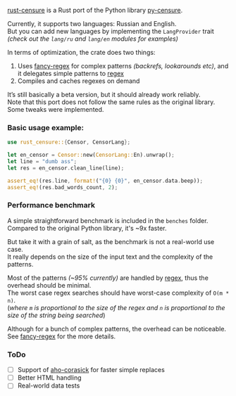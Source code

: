 [rust-censure](https://crates.io/crates/rust-censure) is a Rust port of the Python library [py-censure](https://github.com/masteroncluster/py-censure).

Currently, it supports two languages: Russian and English.  
But you can add new languages by implementing the `LangProvider` trait
_(check out the `lang/ru` and `lang/en` modules for examples)_  

In terms of optimization, the crate does two things:
1. Uses [fancy-regex](https://docs.rs/fancy-regex/latest/fancy_regex/) for complex patterns *(backrefs, lookarounds etc)*, and it delegates simple patterns to [regex](https://docs.rs/regex/latest/regex/)  
2. Compiles and caches regexes on demand

It’s still basically a beta version, but it should already work reliably.  
Note that this port does not follow the same rules as the original library.  
Some tweaks were implemented.

### Basic usage example:
```rust
use rust_censure::{Censor, CensorLang};

let en_censor = Censor::new(CensorLang::En).unwrap();
let line = "dumb ass";
let res = en_censor.clean_line(line);

assert_eq!(res.line, format!("{0} {0}", en_censor.data.beep));
assert_eq!(res.bad_words_count, 2);
```

### Performance benchmark
A simple straightforward benchmark is included in the `benches` folder.  
Compared to the original Python library, it's ~9x faster.

But take it with a grain of salt, as the benchmark is not a real-world use case.  
It really depends on the size of the input text and the complexity of the patterns.

Most of the patterns _(~95% currently)_ are handled by [regex](https://docs.rs/regex/latest/regex/), thus the overhead should be minimal.  
The worst case regex searches should have worst-case complexity of `O(m * n)`.  
(*where `m` is proportional to the size of the regex and `n` is proportional to the size of the string being searched*)  

Although for a bunch of complex patterns, the overhead can be noticeable.  
See [fancy-regex](https://docs.rs/fancy-regex/latest/fancy_regex/) for the more details.


### ToDo
- [ ] Support of [aho-corasick](https://docs.rs/aho-corasick/latest/aho_corasick/) for faster simple replaces
- [ ] Better HTML handling
- [ ] Real-world data tests
